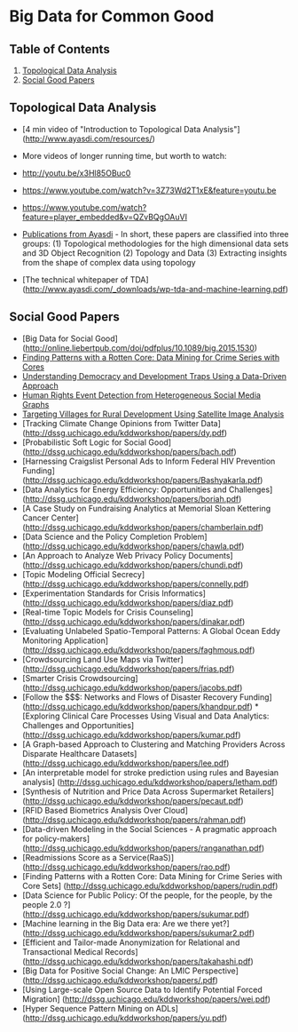 # Big Data for Common Good

## <a name='TOC'>Table of Contents</a>

  1. [Topological Data Analysis](#TDA)
  2. [Social Good Papers](#SocialGood)
  
## <a name='TDA'> Topological Data Analysis

* [4 min video of "Introduction to Topological Data Analysis"] (http://www.ayasdi.com/resources/)
* More videos of longer running time, but worth to watch:
* http://youtu.be/x3Hl85OBuc0
* https://www.youtube.com/watch?v=3Z73Wd2T1xE&feature=youtu.be
* https://www.youtube.com/watch?feature=player_embedded&v=QZvBQgOAuVI

* [Publications from Ayasdi](http://www.ayasdi.com/resources/#publications) - In short, these papers are classified into three groups:
(1) Topological methodologies for the high dimensional data sets and 3D Object Recognition
(2) Topology and Data
(3) Extracting insights from the shape of complex data using topology

* [The technical whitepaper of TDA] (http://www.ayasdi.com/_downloads/wp-tda-and-machine-learning.pdf)


## <a name='SocialGood'> Social Good Papers

* [Big Data for Social Good] (http://online.liebertpub.com/doi/pdfplus/10.1089/big.2015.1530)
* [Finding Patterns with a Rotten Core: Data Mining for Crime Series with Cores](http://online.liebertpub.com/doi/pdfplus/10.1089/big.2014.0021)
* [Understanding Democracy and Development Traps Using a Data-Driven Approach](http://online.liebertpub.com/doi/pdfplus/10.1089/big.2014.0066)
* [Human Rights Event Detection from Heterogeneous Social Media Graphs](http://online.liebertpub.com/doi/pdfplus/10.1089/big.2014.0072)
* [Targeting Villages for Rural Development Using Satellite Image Analysis](http://online.liebertpub.com/doi/pdfplus/10.1089/big.2014.0061)
* [Tracking Climate Change Opinions from Twitter Data] (http://dssg.uchicago.edu/kddworkshop/papers/dy.pdf)
* [Probabilistic Soft Logic for Social Good] (http://dssg.uchicago.edu/kddworkshop/papers/bach.pdf) 
* [Harnessing Craigslist Personal Ads to Inform Federal HIV Prevention Funding] (http://dssg.uchicago.edu/kddworkshop/papers/Bashyakarla.pdf) 
* [Data Analytics for Energy Efficiency: Opportunities and Challenges]  (http://dssg.uchicago.edu/kddworkshop/papers/boriah.pdf) 
* [A Case Study on Fundraising Analytics at Memorial Sloan Kettering Cancer Center] (http://dssg.uchicago.edu/kddworkshop/papers/chamberlain.pdf) 
* [Data Science and the Policy Completion Problem] (http://dssg.uchicago.edu/kddworkshop/papers/chawla.pdf) 
* [An Approach to Analyze Web Privacy Policy Documents] (http://dssg.uchicago.edu/kddworkshop/papers/chundi.pdf) 
* [Topic Modeling Official Secrecy] (http://dssg.uchicago.edu/kddworkshop/papers/connelly.pdf)
* [Experimentation Standards for Crisis Informatics] (http://dssg.uchicago.edu/kddworkshop/papers/diaz.pdf)
* [Real-time Topic Models for Crisis Counseling] (http://dssg.uchicago.edu/kddworkshop/papers/dinakar.pdf) 
* [Evaluating Unlabeled Spatio-Temporal Patterns: A Global Ocean Eddy Monitoring Application]  (http://dssg.uchicago.edu/kddworkshop/papers/faghmous.pdf)
* [Crowdsourcing Land Use Maps via Twitter] (http://dssg.uchicago.edu/kddworkshop/papers/frias.pdf) 
* [Smarter Crisis Crowdsourcing] (http://dssg.uchicago.edu/kddworkshop/papers/jacobs.pdf) 
* [Follow the $$$: Networks and Flows of Disaster Recovery Funding] (http://dssg.uchicago.edu/kddworkshop/papers/khandpur.pdf) * [Exploring Clinical Care Processes Using Visual and Data Analytics: Challenges and Opportunities] (http://dssg.uchicago.edu/kddworkshop/papers/kumar.pdf)
* [A Graph-based Approach to Clustering and Matching Providers Across Disparate Healthcare Datasets] (http://dssg.uchicago.edu/kddworkshop/papers/lee.pdf) 
* [An interpretable model for stroke prediction using rules and Bayesian analysis] (http://dssg.uchicago.edu/kddworkshop/papers/letham.pdf)
* [Synthesis of Nutrition and Price Data Across Supermarket Retailers] (http://dssg.uchicago.edu/kddworkshop/papers/pecaut.pdf)
* [RFID Based Biometrics Analysis Over Cloud] (http://dssg.uchicago.edu/kddworkshop/papers/rahman.pdf) 
* [Data-driven Modeling in the Social Sciences - A pragmatic approach for policy-makers] (http://dssg.uchicago.edu/kddworkshop/papers/ranganathan.pdf)
* [Readmissions Score as a Service(RaaS)] (http://dssg.uchicago.edu/kddworkshop/papers/rao.pdf) 
* [Finding Patterns with a Rotten Core: Data Mining for Crime Series with Core Sets] (http://dssg.uchicago.edu/kddworkshop/papers/rudin.pdf) 
* [Data Science for Public Policy: Of the people, for the people, by the people 2.0 ?] (http://dssg.uchicago.edu/kddworkshop/papers/sukumar.pdf)
* [Machine learning in the Big Data era:  Are we there yet?] (http://dssg.uchicago.edu/kddworkshop/papers/sukumar2.pdf) 
* [Efficient and Tailor-made Anonymization for Relational and Transactional Medical Records] (http://dssg.uchicago.edu/kddworkshop/papers/takahashi.pdf)
* [Big Data for Positive Social Change: An LMIC Perspective] (http://dssg.uchicago.edu/kddworkshop/papers/.pdf) 
* [Using Large-scale Open Source Data to Identify Potential Forced Migration] (http://dssg.uchicago.edu/kddworkshop/papers/wei.pdf) 
* [Hyper Sequence Pattern Mining on ADLs]  (http://dssg.uchicago.edu/kddworkshop/papers/yu.pdf)

